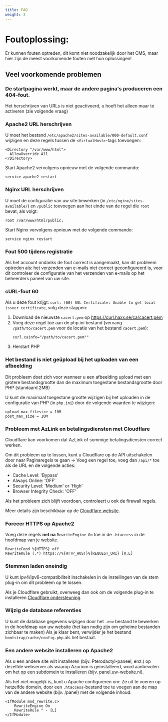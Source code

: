 ```yaml
---
title: FAQ
weight: 3
---
```


# Foutoplossing:

Er kunnen fouten optreden, dit komt niet noodzakelijk door het CMS,
maar hier zijn de meest voorkomende fouten met hun oplossingen!

## Veel voorkomende problemen

### De startpagina werkt, maar de andere pagina's produceren een 404-fout.

Het herschrijven van URLs is niet geactiveerd, u hoeft het alleen maar te activeren (zie volgende vraag)

### Apache2 URL herschrijven
U moet het bestand `/etc/apache2/sites-available/000-default.conf` wijzigen en deze regels tussen de `<VirtualHost>`-tags toevoegen:
```
<Directory "/var/www/html">
  AllowOverride All
</Directory>
```

Start Apache2 vervolgens opnieuw met de volgende commando:
```
service apache2 restart
```

### Nginx URL herschrijven
U moet de configuratie van uw site bewerken (in `/etc/nginx/sites-available/`) en `/public` toevoegen aan het einde van de
regel die `root` bevat, als volgt:
```
root /var/www/html/public;
```

Start Nginx vervolgens opnieuw met de volgende commando:
```
service nginx restart
```


### Fout 500 tijdens registratie

Als het account ondanks de fout correct is aangemaakt, kan dit probleem optreden als:
het verzenden van e-mails niet correct geconfigureerd is, voor dit controleer
de configuratie van het verzenden van e-mails op het beheerders paneel van uw site.

### cURL-fout 60

Als u deze fout krijgt:
`curl: (60) SSL Certificate: Unable to get local issuer certificate`,
volg deze stappen:
1) Download de nieuwste `cacert.pem` op https://curl.haxx.se/ca/cacert.pem
1) Voeg deze regel toe aan de php.ini bestand (vervang `/path/to/cacert.pem` voor
de locatie van het bestand `cacert.pem`):
   ```
   curl.cainfo="/path/to/cacert.pem""
   ```
1) Herstart PHP

### Het bestand is niet geüpload bij het uploaden van een afbeelding

Dit probleem doet zich voor wanneer u een afbeelding upload met een grotere bestandsgrootte
dan de maximum toegestane bestandsgrootte door PHP (standaard 2MB)

U kunt de maximaal toegestane grootte wijzigen bij het uploaden in de configuratie
van PHP (in `php.ini`) door de volgende waarden te wijzigen:
```
upload_max_filesize = 10M
post_max_size = 10M
```

### Probleem met AzLink en betalingsdiensten met Cloudflare

Cloudflare kan voorkomen dat AzLink of sommige betalingsdiensten correct werken.

Om dit probleem op te lossen, kunt u Cloudflare op de API uitschakelen door naar Paginaregels te gaan
-> Voeg een regel toe, voeg dan `/api/*` toe als de URL en de volgende acties:
* Cache Level: 'Bypass'
* Always Online: 'OFF'
* Security Level: 'Medium' or 'High'
* Browser Integrity Check: 'OFF' 

Als het probleem zich blijft voordoen, controleert u ook de firewall regels.

Meer details zijn beschikbaar op de [Cloudflare website](https://support.cloudflare.com/hc/en-us/articles/200504045-Using-Cloudflare-with-your-API).

### Forceer HTTPS op Apache2

Voeg deze regels **net na** `RewriteEngine On` toe in de `.htaccess` in de hoofdmap van je website.
```
RewriteCond %{HTTPS} off
RewriteRule (.*) https://%{HTTP_HOST}%{REQUEST_URI} [R,L]
```

### Stemmen laden oneindig

U kunt ipv4/ipv6-compatibiliteit inschakelen in de instellingen van de stem plug-in
om dit probleem op te lossen.

Als je Cloudflare gebruikt, overweeg dan ook om de volgende plug-in te installeren
[Cloudflare ondersteuning](https://market.azuriom.com/resources/12).

### Wijzig de database referenties

U kunt de database gegevens wijzigen door het `.env` bestand te bewerken
in de hoofdmap van uw website (het kan nodig zijn om geheime bestanden zichbaar te maken)
Als je klaar bent, verwijder je het bestand `bootstrap/cache/config.php` als het bestaat.

### Een andere website installeren op Apache2

Als u een andere site wilt installeren (bijv. Pterodactyl-paneel, enz.)
op dezelfde webserver als waarop Azuriom is geïnstalleerd,
word aanbevolen om het op een subdomein te installeren (bijv. panel.uw-website.nl).

Als het niet mogelijk is, kunt u Apache configureren om:
Ze uit te voeren op hetzelfde domein, door een `.htaccess`-bestand toe te voegen aan de map
van de andere website (bijv. /panel) met de volgende inhoud:
```
<IfModule mod_rewrite.c>
    RewriteEngine On
    RewriteRule ^ - [L]
</IfModule>
``` 

